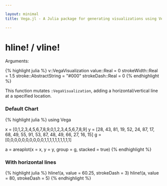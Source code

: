 ```yaml
---

layout: minimal
title: Vega.jl - A Julia package for generating visualizations using Vega

---
```


# hline! / vline!

Arguments:

{% highlight julia %}
v::VegaVisualization
value::Real = 0
strokeWidth::Real = 1.5
stroke::AbstractString = "#000"
strokeDash::Real = 0
{% endhighlight %}

This function mutates `:VegaVisualization`, adding a horizontal/vertical line at a specified location.

### Default Chart
{% highlight julia %}
using Vega

x = [0,1,2,3,4,5,6,7,8,9,0,1,2,3,4,5,6,7,8,9]
y = [28, 43, 81, 19, 52, 24, 87, 17, 68, 49, 55, 91, 53, 87, 48, 49, 66, 27, 16, 15]
g = [0,0,0,0,0,0,0,0,0,0,1,1,1,1,1,1,1,1,1,1]

a = areaplot(x = x, y = y, group = g, stacked = true)
{% endhighlight %}

<div id="defaultc"></div>
<script type="text/javascript">
parse("defaultc",
	   {"name":"Vega Visualization","height":450,"padding":"auto","marks":[{"marks":[{"properties":{"enter":{"interpolate":{"value":"monotone"},"x":{"field":"x","scale":"x"},"y2":{"field":"layout_end","scale":"y"},"fill":{"field":"group","scale":"group"},"y":{"field":"layout_start","scale":"y"}}},"type":"area"}],"from":{"data":"table","transform":[{"sortby":["group"],"offset":"zero","field":"y","groupby":["x"],"type":"stack"},{"groupby":["group"],"type":"facet"}]},"type":"group"}],"axes":[{"properties":{"title":{"fontSize":{"value":14}}},"title":"x","type":"x","scale":"x"},{"titleOffset":40,"properties":{"title":{"fontSize":{"value":14}}},"title":"y","type":"y","scale":"y"}],"data":[{"name":"table","values":[{"x":0,"y2":0,"group":0,"y":28},{"x":1,"y2":0,"group":0,"y":43},{"x":2,"y2":0,"group":0,"y":81},{"x":3,"y2":0,"group":0,"y":19},{"x":4,"y2":0,"group":0,"y":52},{"x":5,"y2":0,"group":0,"y":24},{"x":6,"y2":0,"group":0,"y":87},{"x":7,"y2":0,"group":0,"y":17},{"x":8,"y2":0,"group":0,"y":68},{"x":9,"y2":0,"group":0,"y":49},{"x":0,"y2":0,"group":1,"y":55},{"x":1,"y2":0,"group":1,"y":91},{"x":2,"y2":0,"group":1,"y":53},{"x":3,"y2":0,"group":1,"y":87},{"x":4,"y2":0,"group":1,"y":48},{"x":5,"y2":0,"group":1,"y":49},{"x":6,"y2":0,"group":1,"y":66},{"x":7,"y2":0,"group":1,"y":27},{"x":8,"y2":0,"group":1,"y":16},{"x":9,"y2":0,"group":1,"y":15}]},{"name":"stats","source":"table","transform":[{"groupby":["x"],"type":"aggregate","summarize":[{"ops":["sum"],"field":"y"}]}]}],"scales":[{"name":"x","points":true,"range":"width","domain":{"data":"table","field":"x"}},{"name":"y","range":"height","domain":{"data":"stats","field":"sum_y"},"type":"linear"},{"name":"group","range":["rgb(166,206,227)","rgb( 31,120,180)","rgb(178,223,138)","rgb( 51,160, 44)","rgb(251,154,153)","rgb(227, 26, 28)","rgb(253,191,111)","rgb(255,127,  0)","rgb(202,178,214)","rgb(106, 61,154)","rgb(255,255,153)","rgb(177, 89, 40)"],"domain":{"data":"table","field":"group"},"type":"ordinal"}],"width":450,"legends":[{"title":"Group","fill":"group"}]}


    );
</script>

### With horizontal lines

{% highlight julia %}
hline!(a, value = 60.25, strokeDash = 3)
hline!(a, value = 80, strokeDash = 5)
{% endhighlight %}

<div id="hline"></div>
<script type="text/javascript">
parse("hline",
         {"name":"Vega Visualization","height":450,"padding":"auto","marks":[{"marks":[{"properties":{"enter":{"interpolate":{"value":"monotone"},"x":{"field":"x","scale":"x"},"y2":{"field":"layout_end","scale":"y"},"fill":{"field":"group","scale":"group"},"y":{"field":"layout_start","scale":"y"}}},"type":"area"}],"from":{"data":"table","transform":[{"sortby":["group"],"offset":"zero","field":"y","groupby":["x"],"type":"stack"},{"groupby":["group"],"type":"facet"}]},"type":"group"},{"properties":{"enter":{"strokeDash":{"value":[3]},"stroke":{"value":"#000"},"x2":{"field":{"group":"width"}},"x":{"field":{"group":"x"}},"strokeWidth":{"value":1.5},"y":{"value":60.25,"scale":"y"}}},"type":"rule"},{"properties":{"enter":{"strokeDash":{"value":[5]},"stroke":{"value":"#000"},"x2":{"field":{"group":"width"}},"x":{"field":{"group":"x"}},"strokeWidth":{"value":1.5},"y":{"value":80,"scale":"y"}}},"type":"rule"}],"axes":[{"properties":{"title":{"fontSize":{"value":14}}},"title":"x","type":"x","scale":"x"},{"titleOffset":40,"properties":{"title":{"fontSize":{"value":14}}},"title":"y","type":"y","scale":"y"}],"data":[{"name":"table","values":[{"x":0,"y2":0,"group":0,"y":28},{"x":1,"y2":0,"group":0,"y":43},{"x":2,"y2":0,"group":0,"y":81},{"x":3,"y2":0,"group":0,"y":19},{"x":4,"y2":0,"group":0,"y":52},{"x":5,"y2":0,"group":0,"y":24},{"x":6,"y2":0,"group":0,"y":87},{"x":7,"y2":0,"group":0,"y":17},{"x":8,"y2":0,"group":0,"y":68},{"x":9,"y2":0,"group":0,"y":49},{"x":0,"y2":0,"group":1,"y":55},{"x":1,"y2":0,"group":1,"y":91},{"x":2,"y2":0,"group":1,"y":53},{"x":3,"y2":0,"group":1,"y":87},{"x":4,"y2":0,"group":1,"y":48},{"x":5,"y2":0,"group":1,"y":49},{"x":6,"y2":0,"group":1,"y":66},{"x":7,"y2":0,"group":1,"y":27},{"x":8,"y2":0,"group":1,"y":16},{"x":9,"y2":0,"group":1,"y":15}]},{"name":"stats","source":"table","transform":[{"groupby":["x"],"type":"aggregate","summarize":[{"ops":["sum"],"field":"y"}]}]}],"scales":[{"name":"x","points":true,"range":"width","domain":{"data":"table","field":"x"}},{"name":"y","range":"height","domain":{"data":"stats","field":"sum_y"},"type":"linear"},{"name":"group","range":["rgb(166,206,227)","rgb( 31,120,180)","rgb(178,223,138)","rgb( 51,160, 44)","rgb(251,154,153)","rgb(227, 26, 28)","rgb(253,191,111)","rgb(255,127,  0)","rgb(202,178,214)","rgb(106, 61,154)","rgb(255,255,153)","rgb(177, 89, 40)"],"domain":{"data":"table","field":"group"},"type":"ordinal"}],"width":450,"legends":[{"title":"Group","fill":"group"}]}

    );
</script>